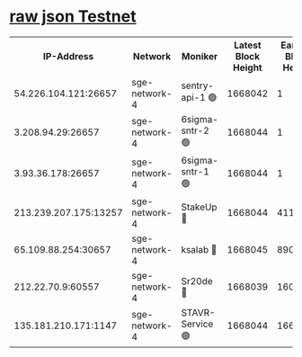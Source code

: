 
[raw json Testnet](https://rpc-check.sget.stavr.tech/sget/rpc-sget-result.json)
=


<table><tr><th>IP-Address</th><th>Network</th><th>Moniker</th><th>Latest Block Height</th><th>Earliest Block Height</th><th>Catching Up</th><th>Tx Index</th><th>Voting Power</th><th>Scan Time</th></tr><tr><td>54.226.104.121:26657</td><td>sge-network-4</td><td>sentry-api-1 🟢</td><td>1668042</td><td>1</td><td>False</td><td>on</td><td>0</td><td>2024-02-21T08:08:16.837524880UTC</td></tr><tr><td>3.208.94.29:26657</td><td>sge-network-4</td><td>6sigma-sntr-2 🟢</td><td>1668044</td><td>1</td><td>False</td><td>on</td><td>0</td><td>2024-02-21T08:08:27.029677799UTC</td></tr><tr><td>3.93.36.178:26657</td><td>sge-network-4</td><td>6sigma-sntr-1 🟢</td><td>1668044</td><td>1</td><td>False</td><td>on</td><td>0</td><td>2024-02-21T08:08:29.726048244UTC</td></tr><tr><td>213.239.207.175:13257</td><td>sge-network-4</td><td>StakeUp 🔴</td><td>1668044</td><td>411001</td><td>False</td><td>off</td><td>100</td><td>2024-02-21T08:08:26.011822177UTC</td></tr><tr><td>65.109.88.254:30657</td><td>sge-network-4</td><td>ksalab 🔴</td><td>1668045</td><td>890001</td><td>False</td><td>off</td><td>2183</td><td>2024-02-21T08:08:34.159307319UTC</td></tr><tr><td>212.22.70.9:60557</td><td>sge-network-4</td><td>Sr20de 🔴</td><td>1668039</td><td>1608978</td><td>False</td><td>on</td><td>104</td><td>2024-02-21T08:08:34.626745528UTC</td></tr><tr><td>135.181.210.171:1147</td><td>sge-network-4</td><td>STAVR-Service 🟢</td><td>1668044</td><td>1663001</td><td>False</td><td>on</td><td>0</td><td>2024-02-21T08:08:26.388230439UTC</td></tr></table>
